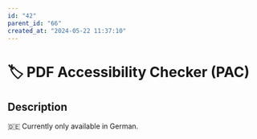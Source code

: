 ```yaml
---
id: "42"
parent_id: "66"
created_at: "2024-05-22 11:37:10"
---
```


# 🏷️ PDF Accessibility Checker (PAC)

## Description

🇩🇪 Currently only available in German.
